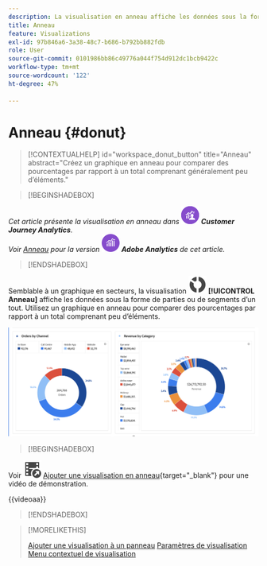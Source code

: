 ```yaml
---
description: La visualisation en anneau affiche les données sous la forme de parties ou de segments d’un tout.
title: Anneau
feature: Visualizations
exl-id: 97b846a6-3a38-48c7-b686-b792bb882fdb
role: User
source-git-commit: 0101986bb86c49776a044f754d912dc1bcb9422c
workflow-type: tm+mt
source-wordcount: '122'
ht-degree: 47%

---
```


# Anneau {#donut}

<!-- markdownlint-disable MD034 -->

>[!CONTEXTUALHELP]
>id="workspace_donut_button"
>title="Anneau"
>abstract="Créez un graphique en anneau pour comparer des pourcentages par rapport à un total comprenant généralement peu d’éléments."

<!-- markdownlint-enable MD034 -->


>[!BEGINSHADEBOX]

_Cet article présente la visualisation en anneau dans_ ![CustomerJourneyAnalytics](/help/assets/icons/CustomerJourneyAnalytics.svg) _**Customer Journey Analytics**._<br/>_Voir [Anneau](https://experienceleague.adobe.com/en/docs/analytics/analyze/analysis-workspace/visualizations/donut) pour la version_ ![AdobeAnalytics](/help/assets/icons/AdobeAnalytics.svg) _**Adobe Analytics** de cet article._

>[!ENDSHADEBOX]


Semblable à un graphique en secteurs, la visualisation ![GraphDonut](/help/assets/icons/GraphDonut.svg) **[!UICONTROL Anneau]** affiche les données sous la forme de parties ou de segments d’un tout. Utilisez un graphique en anneau pour comparer des pourcentages par rapport à un total comprenant peu d’éléments.

![Graphique en anneau présentant les données sous la forme de parties ou de segments d’un tout.](assets/donut.png)


>[!BEGINSHADEBOX]

Voir ![VideoCheckedOut](/help/assets/icons/VideoCheckedOut.svg) [Ajouter une visualisation en anneau](https://video.tv.adobe.com/v/334309/?quality=12&learn=on){target="_blank"} pour une vidéo de démonstration.

{{videoaa}}

>[!ENDSHADEBOX]


>[!MORELIKETHIS]
>
>[Ajouter une visualisation à un panneau](/help/analysis-workspace/visualizations/freeform-analysis-visualizations.md#add-visualizations-to-a-panel)
>[Paramètres de visualisation](/help/analysis-workspace/visualizations/freeform-analysis-visualizations.md#settings)
>[Menu contextuel de visualisation](/help/analysis-workspace/visualizations/freeform-analysis-visualizations.md#context-menu)
>

